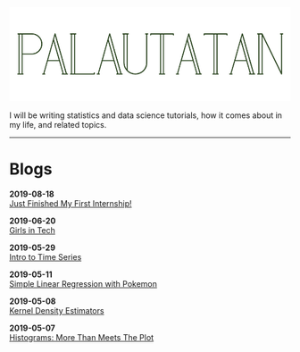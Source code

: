 <a href="/"><img src="images/banners/site-banner/site-banner.002.jpeg"></a>

I will be writing statistics and data science tutorials, how it comes about in my life, and related topics.

___

# Blogs

**2019-08-18**  
<a href='blogs/gap-internship/internship-1.nb.html'>Just Finished My First Internship!</a>

**2019-06-20**  
<a href="blogs/girls-in-tech/girls-in-tech.nb.html">Girls in Tech</a>  

**2019-05-29**  
<a href="blogs/time-series-1/time-series-2.nb.html">Intro to Time Series</a>  

**2019-05-11**  
<a href="blogs/regression-1/regression-1.nb.html">Simple Linear Regression with Pokemon</a>  

**2019-05-08**  
<a href="blogs/kde-1/kde-1.nb.html">Kernel Density Estimators</a>  

**2019-05-07**  
<a href="blogs/histograms-1/histograms-1.nb.html">Histograms: More Than Meets The Plot</a>  
